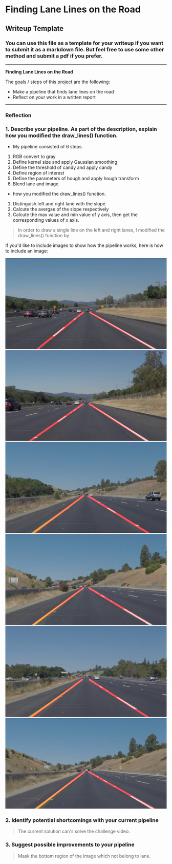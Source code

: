 # **Finding Lane Lines on the Road** 

## Writeup Template

### You can use this file as a template for your writeup if you want to submit it as a markdown file. But feel free to use some other method and submit a pdf if you prefer.

---

**Finding Lane Lines on the Road**

The goals / steps of this project are the following:
* Make a pipeline that finds lane lines on the road
* Reflect on your work in a written report


[//]: # (Image References)

[image1]: ./test_images_output/solidWhiteCurve.jpg "solidWhiteCurve"
[image2]: ./test_images_output/solidWhiteRight.jpg "solidWhiteRight"
[image3]: ./test_images_output/solidYellowCurve.jpg "solidYellowCurve"
[image4]: ./test_images_output/solidYellowCurve2.jpg "solidYellowCurve2"
[image5]: ./test_images_output/solidYellowLeft.jpg "solidYellowLeft"
[image6]: ./test_images_output/whiteCarLaneSwitch.jpg "whiteCarLaneSwitch"

---

### Reflection

### 1. Describe your pipeline. As part of the description, explain how you modified the draw_lines() function.

* My pipeline consisted of 6 steps.
1. RGB convert to gray
2. Define kernel size and apply Gaussian smoothing
3. Define the threshold of candy and apply candy 
4. Define region of interest
5. Define the parameters of hough and apply hough transform
6. Blend lane and image

* how you modified the draw_lines() function.
1. Distinguish left and right lane with the slope
2. Calcute the avergae of the slope respectively
3. Calcute the max value and min value of y axis, then get the corresponding values of x axis.

> In order to draw a single line on the left and right lanes, I modified the draw_lines() function by 

If you'd like to include images to show how the pipeline works, here is how to include an image: 

![alt text][image1]
![alt text][image2]
![alt text][image3]
![alt text][image4]
![alt text][image5]
![alt text][image6]


### 2. Identify potential shortcomings with your current pipeline
> The current solution can's solve the challenge video.

### 3. Suggest possible improvements to your pipeline
> Mask the bottom region of the image which not belong to lane.
